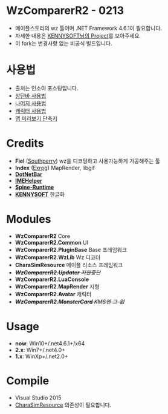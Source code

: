 # WzComparerR2 - 0213
- 메이플스토리의 wz 툴이며 .NET Framework 4.6.1이 필요합니다.
- 자세한 내용은 [KENNYSOFT님의 Project](https://github.com/KENNYSOFT/WzComparerR2)를 보아주세요.
- 이 fork는 변경사항 없는 비공식 빌드입니다.

# 사용법
- 출처는 인소야 포스팅입니다.
- [상단바 사용법](http://www.insoya.com/bbs/zboard.php?id=maple_info&no=34999)
- [나머지 사용법](http://www.insoya.com/bbs/zboard.php?id=maple_info&no=35001)
- [캐릭터 사용법](http://www.insoya.com/bbs/zboard.php?id=maple_info&no=36314)
- [맵 미리보기 단축키](http://www.insoya.com/bbs/zboard.php?id=maple_info&no=35036)

# Credits
- **Fiel** ([Southperry](http://www.southperry.net)) wz을 디코딩하고 사용가능하게 가공해주는 툴
- **Index** ([Exrpg](http://bbs.exrpg.com/space-uid-137285.html)) MapRender, libgif
- **[DotNetBar](http://www.devcomponents.com/)**
- **[IMEHelper](https://github.com/JLChnToZ/IMEHelper)**  
- **[Spine-Runtime](https://github.com/EsotericSoftware/spine-runtimes)**
- **[KENNYSOFT](https://github.com/KENNYSOFT)** 한글화

# Modules
- **WzComparerR2** Core
- **WzComparerR2.Common** UI
- **WzComparerR2.PluginBase** Base 프레임워크
- **WzComparerR2.WzLib** Wz 디코더
- **CharaSimResource** 메이플 리소스 프레임워크
- *<s>**WzComparerR2.Updater** 지원중단</s>*
- **WzComparerR2.LuaConsole**
- **WzComparerR2.MapRender** 지형
- **WzComparerR2.Avatar** 캐릭터
- *<s>**WzComparerR2.MonsterCard** KMS엔 그-없</s>*

# Usage
- **now**: Win10+/.net4.6.1+/x64
- **2.x**: Win7+/.net4.0+
- **1.x**: WinXp+/.net2.0+

# Compile
- Visual Studio 2015
- [CharaSimResource](https://github.com/Kagamia/CharaSimResource) 의존성이 필요합니다.
